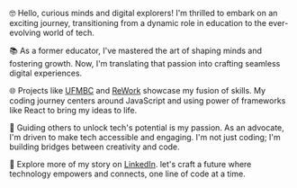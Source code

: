 :nerd_face: Hello, curious minds and digital explorers! I'm thrilled to embark on an exciting journey, transitioning from a dynamic role in education to the ever-evolving world of tech.

📚 As a former educator, I've mastered the art of shaping minds and fostering growth. Now, I'm translating that passion into crafting seamless digital experiences.

🌐 Projects like [UFMBC](https://ufmbc.org) and [ReWork](https://reworkbywj.com) showcase my fusion of skills. My coding journey centers around JavaScript and using power of frameworks like React to bring my ideas to life.

🎯 Guiding others to unlock tech's potential is my passion. As an advocate, I'm driven to make tech accessible and engaging. I'm not just coding; I'm building bridges between creativity and code.

🔗 Explore more of my story on [LinkedIn](https://www.linkedin.com/in/wynstona-jackreece/). let's craft a future where technology empowers and connects, one line of code at a time.

